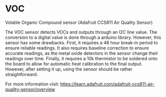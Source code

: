 # VOC 
Volatile Organic Compound sensor
(Adafruit CCS811 Air Quality Sensor)

The VOC sensor detects VOCs and outputs through an I2C line value. The conversion to a digital value is done through a arduino library. However, this sensor has some drawbacks. First, it requires a 48 hour break-in period to ensure reliable readings. It also requires baseline correction to ensure accurate readings, as the metal oxide detectors in the sensor change their readings over time. Finally, it requires a 10k thermistor to be soldered onto the board to allow for automatic heat calibration to the final output. However, after setting it up, using the sensor should be rather straightforward.


For more information visit:
https://learn.adafruit.com/adafruit-ccs811-air-quality-sensor/overview
